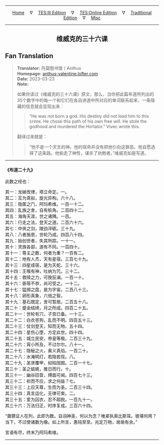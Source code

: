 
---

<!-- Jekyll Page Links -->

<center>
<a href="../../../../../../index.html">Home</a>
&emsp;&nabla;&emsp;
<a href="../../../../../index-tes3.html">TES:III Edition</a>
&emsp;&nabla;&emsp;
<a href="../../../../../index-teso.html">TES:Online Edition</a>
&emsp;&nabla;&emsp;
<a href="../../../../../index-traditional.html">Traditional Edition</a>
&emsp;&nabla;&emsp;
<a href="../../../../../index-misc.html">Misc</a>
</center>

<!-- Markdown Body Below: -->

---

<center>
<h2><span style="font-family:SimSun">维威克的三十六课</span></h2>
</center>

## Fan Translation

> __Translator:__ 丹莫图书馆丨Anthus\
> __Homepage:__ [anthus-valentine.lofter.com][1]\
> __Date:__ 2023-03-23\
> __Note:__
>
> 如果你读过《维威克的三十六课》原文，那么，当你把此篇布道所列出的35个数字中的每一个和它们在各自讲道中所对应的单词联系起来，一条隐藏的信息就会显现出来：
>
> > “He was not born a god. His destiny did not lead him to this crime. He chose this path of his own free will. He stole the godhood and murdered the Hortator.” Vivec wrote this.
>
> 翻译过来就是：
>
> > “他不是一个天生的神。他的宿命并没有把他引向这罪恶。他自愿选择了这条路。他偷走了神性，谋杀了劝勉者。”维威克如是写道。

[1]: https://anthus-valentine.lofter.com/post/3153c072_2b895099a

---

#### 《布道二十九》

此数之经也：

其一：龙破改律，塔立命定。一。\
其二：互为真拟，旋光异构。六十八。\
其三：隐匿之门，阿玛希维。一百一十二。\
其四：乱族之舍，自有桩角。二百四十二。\
其五：海角天涯，世之诸隅。一百。\
其六：行走之法，登天之道。二百六十六。\
其七：中央之剑，陵劲淬砺。三十九。\
其八：八者施恩，世轮乃成。四百八十四。\
其九：始创世者，失其所踪。一十一。\
其十：灵族各部，道有不同。一百四十。\
其十一：尊主之数，何者为重？一百有二。\
其十二：地有人杰，天有星宿。三百七十九。\
其十三：四星成宿，是为天蛇。三十六。\
其十四：王喉有神，吐纳为咒。三十二。\
其十五：救赎之力，可挽狂澜。一百一十。\
其十六：亵辱不恭，尚可受之。一十二。\
其十七：猛掷之盘，是为宇宙。二百八十三。\
其十八：卵形真象，六倍之智。\
其十九：基石既定，舍可暂居。二百五十八。\
其二十：蹙金结绣，月之所成。四百二十五。\
其二十一：世轮有穴，子宫已备。一十三。\
其二十二：白衣苍狗，乱而不明。四百五十三。\
其二十三：仗剑登天，知而无物。五十四。\
其二十四：星伤心堕，方定此世。四十四。\
其二十五：城立民安，帝皇等极。二百三十九。\
其二十六：宵小所及，不过尔尔。八十一。\
其二十七：隐秘之火，奥义真焰。一百二十。\
其二十八：水淹明灯，若隐若现。八。\
其二十九：圣贤覆甲，如陷囹圄。二百一十七。\
其三十：圣之蛣蜣，推日而行。十。\
其三十一：幽谷回音，缚面可闻。四百七十三。\
其三十二：祈而不应，求之何益？七。\
其三十三：上应天尊，生而为圣。二百三十四。\
其三十四：真言运化，无律可束。二。\
其三十五：爱为囚衣，忍不超脱。一百九十一。\
其三十六：万法归正，时序复成。三百六十四。

“聋聩证人在列，此即为数。自诩神圣，何以为念？唯紧执奥比斯耳。彼堪何用？当下，不过使诸数为像。如上所言，愚钝至至。兆定万物，凿凿有余。”

言语有尽，终末乃阿玛希维。

---
